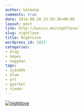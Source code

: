 ```yaml
---
author: kalmanp
comments: true
date: 2014-08-28 23:50:36+00:00
layout: post
link: http://kavics.me/nightlove/
slug: nightlove
title: NightLove
wordpress_id: 1033
categories:
- blog
- képes
- nagyban
tags:
- ajándék
- álom
- art
- gyerkőc
- tündér
---
```


[![nightlove](http://kavics.me/wp-content/uploads/2014/08/nightlove.png)](http://kavics.me/wp-content/uploads/2014/08/nightlove.png)
